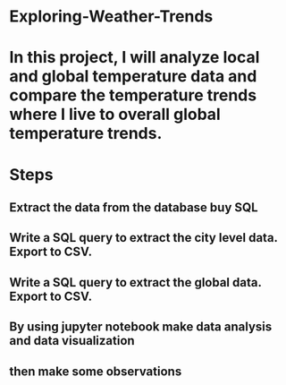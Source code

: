# Exploring-Weather-Trends
# In this project, I will analyze local and global temperature data and compare the temperature trends where I live to overall global temperature trends.

# Steps
## Extract the data from the database buy SQL
## Write a SQL query to extract the city level data. Export to CSV.
## Write a SQL query to extract the global data. Export to CSV.
## By using jupyter notebook make data analysis and data visualization
## then make some observations
